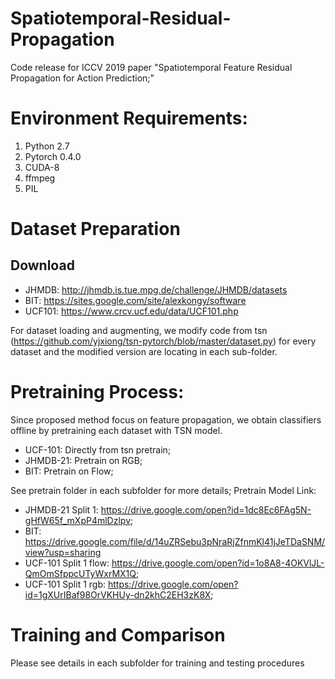 # Spatiotemporal-Residual-Propagation
Code release for ICCV 2019 paper "Spatiotemporal Feature Residual Propagation for Action Prediction;" 

# Environment Requirements:
1. Python 2.7
2. Pytorch 0.4.0
3. CUDA-8
4. ffmpeg
5. PIL

# Dataset Preparation
## Download
- JHMDB: http://jhmdb.is.tue.mpg.de/challenge/JHMDB/datasets
- BIT: https://sites.google.com/site/alexkongy/software
- UCF101: https://www.crcv.ucf.edu/data/UCF101.php

For dataset loading and augmenting, we modify code from tsn (https://github.com/yjxiong/tsn-pytorch/blob/master/dataset.py) for every dataset and the modified version are locating in each sub-folder.


# Pretraining Process:
Since proposed method focus on feature propagation, we obtain classifiers offline by pretraining each dataset with TSN model.
- UCF-101: Directly from tsn pretrain;
- JHMDB-21: Pretrain on RGB;
- BIT: Pretrain on Flow;

See pretrain folder in each subfolder for more details; Pretrain Model Link:
- JHMDB-21 Split 1: https://drive.google.com/open?id=1dc8Ec6FAg5N-gHfW65f_mXpP4mlDzlpv;
- BIT: https://drive.google.com/file/d/14uZRSebu3pNraRjZfnmKl41jJeTDaSNM/view?usp=sharing
- UCF-101 Split 1 flow: https://drive.google.com/open?id=1o8A8-4OKVlJL-QmOmSfppcUTyWxrMX1Q;
- UCF-101 Split 1 rgb: https://drive.google.com/open?id=1gXUrIBaf98OrVKHUy-dn2khC2EH3zK8X;

# Training and Comparison
Please see details in each subfolder for training and testing procedures
